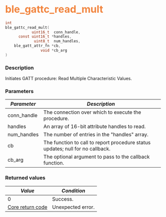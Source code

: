 ## <font color="#F2853F" style="font-size:24pt">ble\_gattc\_read\_mult</font>

```c
int
ble_gattc_read_mult(
            uint16_t  conn_handle,
      const uint16_t *handles,
             uint8_t  num_handles,
    ble_gatt_attr_fn *cb,
                void *cb_arg
)
```

### Description

Initiates GATT procedure: Read Multiple Characteristic Values. 

### Parameters

| *Parameter* | *Description* |
|-------------|---------------|
| conn\_handle | The connection over which to execute the procedure. |
| handles | An array of 16-bit attribute handles to read. |
| num\_handles | The number of entries in the "handles" array. |
| cb | The function to call to report procedure status updates; null for no callback. |
| cb\_arg | The optional argument to pass to the callback function. |

### Returned values

| *Value* | *Condition* |
|---------|-------------|
| 0 | Success. |
| [Core return code](../../ble_hs_return_codes/#return-codes-core) | Unexpected error. |
